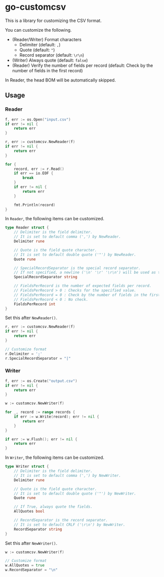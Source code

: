 # go-customcsv

This is a library for customizing the CSV format.

You can customize the following.

* (Reader/Writer) Format characters
    * Delimiter (default: `,`)
    * Quote (default: `"`)
    * Record separator (default: `\r\n`)
* (Writer) Always quote (default: `false`)
* (Reader) Verify the number of fields per record (default: Check by the number of fields in the first record)

In Reader, the head BOM will be automatically skipped.

## Usage

### Reader

```go
f, err := os.Open("input.csv")
if err != nil {
	return err
}

r, err := customcsv.NewReader(f)
if err != nil {
	return err
}

for {
	record, err := r.Read()
	if err == io.EOF {
		break
	}
	if err != nil {
    	return err
	}

    fmt.Println(record)
}
```

In `Reader`, the following items can be customized.

```go
type Reader struct {
	// Delimiter is the field delimiter.
	// It is set to default comma (',') by NewReader.
	Delimiter rune

	// Quote is the field quote character.
	// It is set to default double quote ('"') by NewReader.
	Quote rune

	// SpecialRecordSeparator is the special record separator.
	// If not specified, a newline ('\n' '\r' '\r\n') will be used as the record separator.
	SpecialRecordSeparator string

	// FieldsPerRecord is the number of expected fields per record.
	// FieldsPerRecord > 0 : Checks for the specified value.
	// FieldsPerRecord = 0 : Check by the number of fields in the first record.
	// FieldsPerRecord < 0 : No check.
	FieldsPerRecord int
}
```

Set this after `NewReader()`.

```go
r, err := customcsv.NewReader(f)
if err != nil {
	return err
}

// Customize format
r.Delimiter = ';'
r.SpecialRecordSeparator = "|"
```

### Writer

```go
f, err := os.Create("output.csv")
if err != nil {
	return err
}

w := customcsv.NewWriter(f)

for _, record := range records {
	if err := w.Write(record); err != nil {
		return err
	}
}

if err := w.Flush(); err != nil {
	return err
}
```

In `Writer`, the following items can be customized.

```go
type Writer struct {
	// Delimiter is the field delimiter.
	// It is set to default comma (',') by NewWriter.
	Delimiter rune

	// Quote is the field quote character.
	// It is set to default double quote ('"') by NewWriter.
	Quote rune

	// If True, always quote the fields.
	AllQuotes bool

	// RecordSeparator is the record separator.
	// It is set to default CRLF ('\r\n') by NewWriter.
	RecordSeparator string
}
```

Set this after `NewWriter()`.

```go
w := customcsv.NewWriter(f)

// Customize format
w.AllQuotes = true
w.RecordSeparator = "\n"
```
